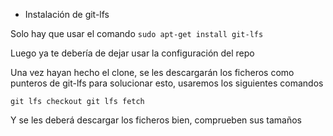 * Instalación de git-lfs

Solo hay que usar el comando ``sudo apt-get install git-lfs``

Luego ya te debería de dejar usar la configuración del repo

Una vez hayan hecho el clone, se les descargarán los ficheros como punteros de git-lfs
para solucionar esto, usaremos los siguientes comandos

``
git lfs checkout
git lfs fetch
``

Y se les deberá descargar los ficheros bien, comprueben sus tamaños
